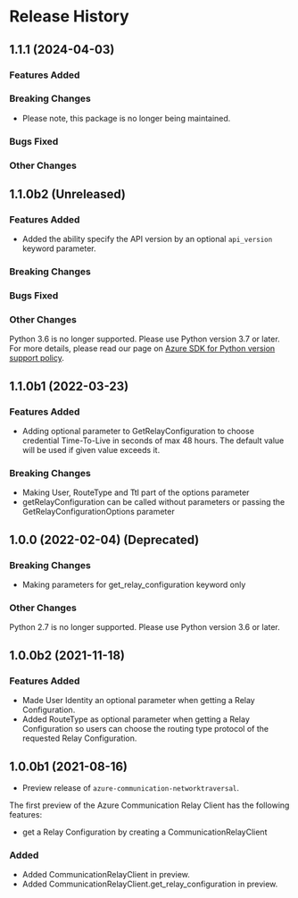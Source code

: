 # Release History

## 1.1.1 (2024-04-03)

### Features Added

### Breaking Changes
- Please note, this package is no longer being maintained.

### Bugs Fixed

### Other Changes

## 1.1.0b2 (Unreleased)

### Features Added
- Added the ability specify the API version by an optional `api_version` keyword parameter.

### Breaking Changes

### Bugs Fixed

### Other Changes
Python 3.6 is no longer supported. Please use Python version 3.7 or later. For more details, please read our page on [Azure SDK for Python version support policy](https://github.com/Azure/azure-sdk-for-python/wiki/Azure-SDKs-Python-version-support-policy).

## 1.1.0b1 (2022-03-23)

### Features Added

- Adding optional parameter to GetRelayConfiguration to choose credential Time-To-Live in seconds of max 48 hours.
  The default value will be used if given value exceeds it.

### Breaking Changes

- Making User, RouteType and Ttl part of the options parameter
- getRelayConfiguration can be called without parameters or passing the GetRelayConfigurationOptions parameter

## 1.0.0 (2022-02-04) (Deprecated)

### Breaking Changes

- Making parameters for get_relay_configuration keyword only

### Other Changes
Python 2.7 is no longer supported. Please use Python version 3.6 or later.

## 1.0.0b2 (2021-11-18)

### Features Added

- Made User Identity an optional parameter when getting a Relay Configuration.
- Added RouteType as optional parameter when getting a Relay Configuration so users can
  choose the routing type protocol of the requested Relay Configuration.

## 1.0.0b1 (2021-08-16)

- Preview release of `azure-communication-networktraversal`.

The first preview of the Azure Communication Relay Client has the following features:

- get a Relay Configuration by creating a CommunicationRelayClient

### Added

- Added CommunicationRelayClient in preview.
- Added CommunicationRelayClient.get_relay_configuration in preview.

<!-- LINKS -->

[read_me]: https://github.com/Azure/azure-sdk-for-python/blob/master/sdk/communication/
